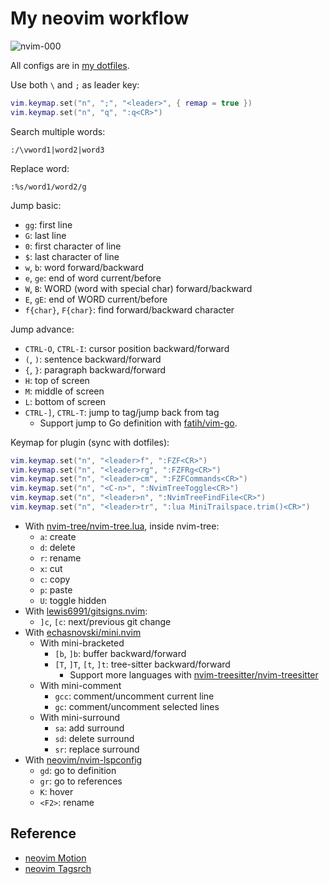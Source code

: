 # My neovim workflow

![nvim-000](https://raw.githubusercontent.com/haunt98/posts-images/main/nvim-000.png)

All configs are in [my dotfiles](https://github.com/haunt98/dotfiles).

Use both `\` and `;` as leader key:

```lua
vim.keymap.set("n", ";", "<leader>", { remap = true })
vim.keymap.set("n", "q", ":q<CR>")
```

Search multiple words:

```vim
:/\vword1|word2|word3
```

Replace word:

```vim
:%s/word1/word2/g
```

Jump basic:

- `gg`: first line
- `G`: last line
- `0`: first character of line
- `$`: last character of line
- `w`, `b`: word forward/backward
- `e`, `ge`: end of word current/before
- `W`, `B`: WORD (word with special char) forward/backward
- `E`, `gE`: end of WORD current/before
- `f{char}`, `F{char}`: find forward/backward character

Jump advance:

- `CTRL-O`, `CTRL-I`: cursor position backward/forward
- `(`, `)`: sentence backward/forward
- `{`, `}`: paragraph backward/forward
- `H`: top of screen
- `M`: middle of screen
- `L`: bottom of screen
- `CTRL-]`, `CTRL-T`: jump to tag/jump back from tag
  - Support jump to Go definition with [fatih/vim-go](https://github.com/fatih/vim-go).

Keymap for plugin (sync with dotfiles):

```lua
vim.keymap.set("n", "<leader>f", ":FZF<CR>")
vim.keymap.set("n", "<leader>rg", ":FZFRg<CR>")
vim.keymap.set("n", "<leader>cm", ":FZFCommands<CR>")
vim.keymap.set("n", "<C-n>", ":NvimTreeToggle<CR>")
vim.keymap.set("n", "<leader>n", ":NvimTreeFindFile<CR>")
vim.keymap.set("n", "<leader>tr", ":lua MiniTrailspace.trim()<CR>")
```

- With [nvim-tree/nvim-tree.lua](https://github.com/nvim-tree/nvim-tree.lua), inside nvim-tree:
  - `a`: create
  - `d`: delete
  - `r`: rename
  - `x`: cut
  - `c`: copy
  - `p`: paste
  - `U`: toggle hidden
- With [lewis6991/gitsigns.nvim](https://github.com/lewis6991/gitsigns.nvim):
  - `]c`, `[c`: next/previous git change
- With [echasnovski/mini.nvim](https://github.com/echasnovski/mini.nvim)
  - With mini-bracketed
    - `[b`, `]b`: buffer backward/forward
    - `[T`, `]T`, `[t`, `]t`: tree-sitter backward/forward
      - Support more languages with [nvim-treesitter/nvim-treesitter](https://github.com/nvim-treesitter/nvim-treesitter)
  - With mini-comment
    - `gcc`: comment/uncomment current line
    - `gc`: comment/uncomment selected lines
  - With mini-surround
    - `sa`: add surround
    - `sd`: delete surround
    - `sr`: replace surround
- With [neovim/nvim-lspconfig](https://github.com/neovim/nvim-lspconfig)
  - `gd`: go to definition
  - `gr`: go to references
  - `K`: hover
  - `<F2>`: rename

## Reference

- [neovim Motion](https://neovim.io/doc/user/motion.html)
- [neovim Tagsrch](http://neovim.io/doc/user/tagsrch.html)
